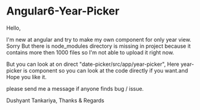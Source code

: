 # Angular6-Year-Picker

Hello, 

I'm new at angular and try to make my own component for only year view. 
Sorry But there is node_modules directory is missing in project because it contains more then 1000 files so I'm not able to upload it right now.

But you can look at on direct "date-picker/src/app/year-picker", Here year-picker is component so you can look at the code directly if you want.and Hope you like it.

please send me a message if anyone finds bug / issue.

Dushyant Tankariya,
Thanks & Regards
